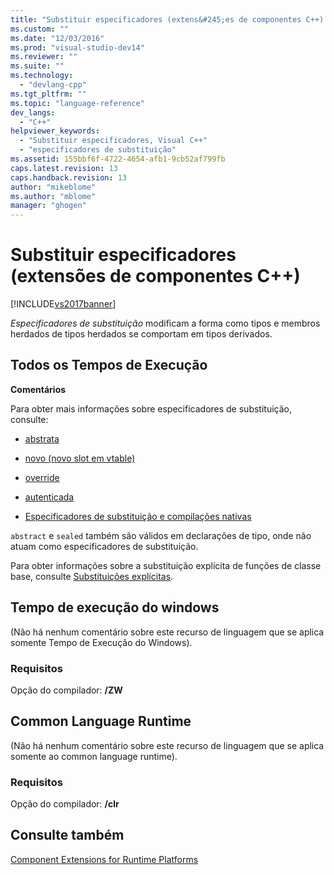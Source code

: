 ```yaml
---
title: "Substituir especificadores (extens&#245;es de componentes C++) | Microsoft Docs"
ms.custom: ""
ms.date: "12/03/2016"
ms.prod: "visual-studio-dev14"
ms.reviewer: ""
ms.suite: ""
ms.technology: 
  - "devlang-cpp"
ms.tgt_pltfrm: ""
ms.topic: "language-reference"
dev_langs: 
  - "C++"
helpviewer_keywords: 
  - "Substituir especificadores, Visual C++"
  - "especificadores de substituição"
ms.assetid: 155bbf6f-4722-4654-afb1-9cb52af799fb
caps.latest.revision: 13
caps.handback.revision: 13
author: "mikeblome"
ms.author: "mblome"
manager: "ghogen"
---
```

# Substituir especificadores (extens&#245;es de componentes C++)
[!INCLUDE[vs2017banner](../assembler/inline/includes/vs2017banner.md)]

*Especificadores de substituição* modificam a forma como tipos e membros herdados de tipos herdados se comportam em tipos derivados.  
  
## Todos os Tempos de Execução  
 **Comentários**  
  
 Para obter mais informações sobre especificadores de substituição, consulte:  
  
-   [abstrata](../windows/abstract-cpp-component-extensions.md)  
  
-   [novo \(novo slot em vtable\)](../windows/new-new-slot-in-vtable-cpp-component-extensions.md)  
  
-   [override](../windows/override-cpp-component-extensions.md)  
  
-   [autenticada](../windows/sealed-cpp-component-extensions.md)  
  
-   [Especificadores de substituição e compilações nativas](../dotnet/how-to-declare-override-specifiers-in-native-compilations-cpp-cli.md)  
  
 `abstract` e `sealed` também são válidos em declarações de tipo, onde não atuam como especificadores de substituição.  
  
 Para obter informações sobre a substituição explícita de funções de classe base, consulte [Substituições explícitas](../windows/explicit-overrides-cpp-component-extensions.md).  
  
## Tempo de execução do windows  
 \(Não há nenhum comentário sobre este recurso de linguagem que se aplica somente Tempo de Execução do Windows\).  
  
### Requisitos  
 Opção do compilador: **\/ZW**  
  
## Common Language Runtime  
 \(Não há nenhum comentário sobre este recurso de linguagem que se aplica somente ao common language runtime\).  
  
### Requisitos  
 Opção do compilador: **\/clr**  
  
## Consulte também  
 [Component Extensions for Runtime Platforms](../windows/component-extensions-for-runtime-platforms.md)